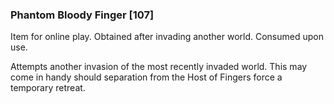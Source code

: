 ### Phantom Bloody Finger [107]

Item for online play. Obtained after invading another world. Consumed upon use.

Attempts another invasion of the most recently invaded world. This may come in handy should separation from the Host of Fingers force a temporary retreat.